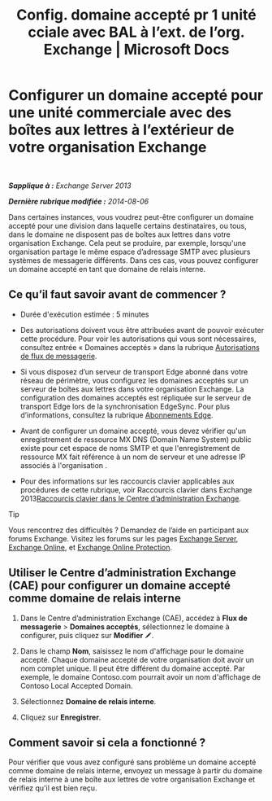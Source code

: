 ﻿---
title: 'Config. domaine accepté pr 1 unité cciale avec BAL à l’ext. de l’org. Exchange | Microsoft Docs'
TOCTitle: Configurer un domaine accepté pour une unité commerciale avec des boîtes aux lettres à l’extérieur de votre organisation Exchange
ms:assetid: ff46310b-5392-4eac-97bc-d39d397e1ce1
ms:mtpsurl: https://technet.microsoft.com/fr-fr/library/JJ657737(v=EXCHG.150)
ms:contentKeyID: 50479640
ms.date: 04/24/2018
mtps_version: v=EXCHG.150
ms.translationtype: HT
---

# Configurer un domaine accepté pour une unité commerciale avec des boîtes aux lettres à l’extérieur de votre organisation Exchange

 

_**Sapplique à :** Exchange Server 2013_

_**Dernière rubrique modifiée :** 2014-08-06_

Dans certaines instances, vous voudrez peut-être configurer un domaine accepté pour une division dans laquelle certains destinataires, ou tous, dans le domaine ne disposent pas de boîtes aux lettres dans votre organisation Exchange. Cela peut se produire, par exemple, lorsqu'une organisation partage le même espace d’adressage SMTP avec plusieurs systèmes de messagerie différents. Dans ces cas, vous pouvez configurer un domaine accepté en tant que domaine de relais interne.

## Ce qu’il faut savoir avant de commencer ?

  - Durée d'exécution estimée : 5 minutes

  - Des autorisations doivent vous être attribuées avant de pouvoir exécuter cette procédure. Pour voir les autorisations qui vous sont nécessaires, consultez entrée « Domaines acceptés » dans la rubrique [Autorisations de flux de messagerie](mail-flow-permissions-exchange-2013-help.md).

  - Si vous disposez d’un serveur de transport Edge abonné dans votre réseau de périmètre, vous configurez les domaines acceptés sur un serveur de boîtes aux lettres dans votre organisation Exchange. La configuration des domaines acceptés est répliquée sur le serveur de transport Edge lors de la synchronisation EdgeSync. Pour plus d’informations, consultez la rubrique [Abonnements Edge](edge-subscriptions-exchange-2013-help.md).

  - Avant de configurer un domaine accepté, vous devez vérifier qu'un enregistrement de ressource MX DNS (Domain Name System) public existe pour cet espace de noms SMTP et que l'enregistrement de ressource MX fait référence à un nom de serveur et une adresse IP associés à l'organisation .

  - Pour des informations sur les raccourcis clavier applicables aux procédures de cette rubrique, voir Raccourcis clavier dans Exchange 2013[Raccourcis clavier dans le Centre d’administration Exchange](keyboard-shortcuts-in-the-exchange-admin-center-exchange-online-protection-help.md).

> [!TIP]
> Vous rencontrez des difficultés ? Demandez de l’aide en participant aux forums Exchange. Visitez les forums sur les pages <a href="https://go.microsoft.com/fwlink/p/?linkid=60612">Exchange Server</a>, <a href="https://go.microsoft.com/fwlink/p/?linkid=267542">Exchange Online</a>, et <a href="https://go.microsoft.com/fwlink/p/?linkid=285351">Exchange Online Protection</a>.


## Utiliser le Centre d’administration Exchange (CAE) pour configurer un domaine accepté comme domaine de relais interne

1.  Dans le Centre d’administration Exchange (CAE), accédez à **Flux de messagerie** \> **Domaines acceptés**, sélectionnez le domaine à configurer, puis cliquez sur **Modifier** ![Icône Modifier](images/Bb124582.6f53ccb2-1f13-4c02-bea0-30690e6ea71d(EXCHG.150).gif "Icône Modifier").

2.  Dans le champ **Nom**, saisissez le nom d'affichage pour le domaine accepté. Chaque domaine accepté de votre organisation doit avoir un nom complet unique. Il peut être différent du domaine accepté. Par exemple, le domaine Contoso.com pourrait avoir un nom d'affichage de Contoso Local Accepted Domain.

3.  Sélectionnez **Domaine de relais interne**.

4.  Cliquez sur **Enregistrer**.

## Comment savoir si cela a fonctionné ?

Pour vérifier que vous avez configuré sans problème un domaine accepté comme domaine de relais interne, envoyez un message à partir du domaine de relais interne à une boîte aux lettres de votre organisation Exchange et vérifiez qu'il est bien reçu.

